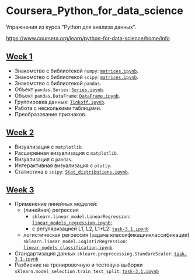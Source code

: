 # Coursera_Python_for_data_science

Упражнения из курса "Python для анализа данных".

https://www.coursera.org/learn/python-for-data-science/home/info

##  [Week 1](week_1)
* Знакомство с библиотекой `numpy`: [`matrices.ipynb`](week_1/matrices.ipynb).
* Знакомство с библиотекой `scipy`: [`matrices.ipynb`](week_1/matrices.ipynb).
* Знакомство с библиотекой `pandas`.
* Объект `pandas.Series`: [`Series.ipynb`](week_1/Series.ipynb).
* Объект `pandas.DataFrame`: [`DataFrame.ipynb`](week_1/DataFrame.ipynb).
* Группировка данных: [`Tinkoff.ipynb`](week_1/Tinkoff.ipynb).
* Работа с несколькими таблицами.
* Преобразование признаков.

## [Week 2](week_2)
* Визуализация с `matplotlib`.
* Расширенная визуализация с `matplotlib`.
* Визуализация с `pandas`.
* Интерактивная визуализация с `plotly`.
* Статистика в `scipy`: [`Stat_distributions.ipynb`](/week_2/Stat_distributions.ipynb).

## [Week 3](week_3)
* Применение линейных моделей:
    * (линейная) регрессия 
        * `sklearn.linear_model.LinearRegression`: [`linear_models_regression.ipynb`](/week_3/linear_models_regression.ipynb);
        * с регуляризацией L1, L2, L1+L2: [`task-3.1.ipynb`](/week_3/task-3.1.ipynb)
    * логистическая регрессия (задача классификацииклассификации) `sklearn.linear_model.LogisticRegression`: [`linear_models_classification.ipynb`](/week_3/linear_models_classification.ipynb).
* Стандартизация данных `sklearn.preprocessing.StandardScaler`: [`task-3.1.ipynb`](/week_3/task-3.1.ipynb)
* Разбиение на тренировочную и тестовую выборки `sklearn.model_selection.train_test_split`: [`task-3.1.ipynb`](/week_3/task-3.1.ipynb)
